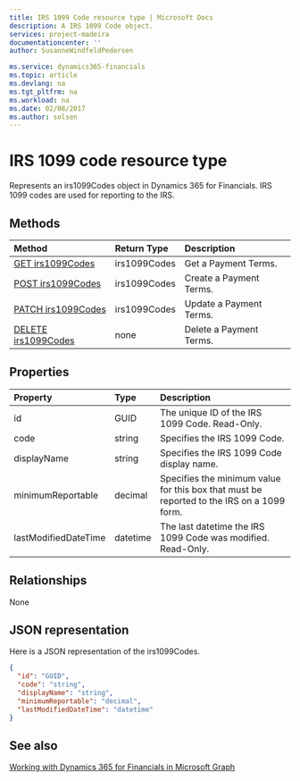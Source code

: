 ```yaml
---
title: IRS 1099 Code resource type | Microsoft Docs
description: A IRS 1099 Code object.
services: project-madeira
documentationcenter: ''
author: SusanneWindfeldPedersen

ms.service: dynamics365-financials
ms.topic: article
ms.devlang: na
ms.tgt_pltfrm: na
ms.workload: na
ms.date: 02/08/2017
ms.author: solsen
---
```


# IRS 1099 code resource type
Represents an irs1099Codes object in Dynamics 365 for Financials. IRS 1099 codes are used for reporting to the IRS.

## Methods

| Method       | Return Type  |Description|
|:---------------|:--------|:----------|
|[GET irs1099Codes](../api/dynamics_get_irs1099.md)|irs1099Codes|Get a Payment Terms.|
|[POST irs1099Codes](../api/dynamics_create_irs1099.md)|irs1099Codes|Create a Payment Terms.|
|[PATCH irs1099Codes](../api/dynamics_update_irs1099.md)|irs1099Codes|Update a Payment Terms.|
|[DELETE irs1099Codes](../api/dynamics_delete_irs1099.md)|none|Delete a Payment Terms.|

## Properties
| Property	   | Type	|Description|
|:---------------|:--------|:----------|
|id|GUID|The unique ID of the IRS 1099 Code. Read-Only.|
|code|string|Specifies the IRS 1099 Code. |
|displayName|string|Specifies the IRS 1099 Code display name.|
|minimumReportable|decimal|Specifies the minimum value for this box that must be reported to the IRS on a 1099 form.|
|lastModifiedDateTime|datetime|The last datetime the IRS 1099 Code was modified. Read-Only.|  


## Relationships
None

## JSON representation

Here is a JSON representation of the irs1099Codes.


```json
{
  "id": "GUID",
  "code": "string",
  "displayName": "string",
  "minimumReportable": "decimal",
  "lastModifiedDateTime": "datetime"
}

```

## See also
[Working with Dynamics 365 for Financials in Microsoft Graph](../resources/dynamics_overview.md) 
